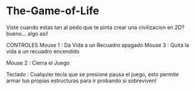 # The-Game-of-Life
 Viste cuando estas tan al pedo que te pinta crear una civilizacion en 2D? bueno... algo asi!

CONTROLES
Mouse 1 : Da Vida a un Recuadro apagado
Mouse 3 : Quita la vida a un recuadro encendido

Mouse 2 : Cierra el Juego

Teclado : Cualquier tecla que se presione pausa el juego, 
          esto permite armar tus propias estructuras para ir probando si sobreviven!